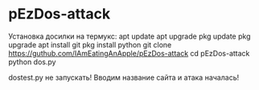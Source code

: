 # pEzDos-attack
Установка досилки на термукс:
apt update
apt upgrade
pkg update
pkg upgrade
apt install git
pkg install python
git clone https://guthub.com/IAmEatingAnApple/pEzDos-attack
cd pEzDos-attack
python dos.py

dostest.py не запускать!
Вводим название сайта и атака началась!
